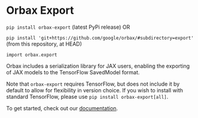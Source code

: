 # Orbax Export

`pip install orbax-export` (latest PyPi release) OR

`pip install 'git+https://github.com/google/orbax/#subdirectory=export'` (from this repository, at HEAD)

`import orbax.export`

Orbax includes a serialization library for JAX users, enabling the exporting of JAX models to the TensorFlow SavedModel format.

Note that `orbax-export` requires TensorFlow, but does not include it by default to allow for flexibility in version choice. If you wish to install with standard TensorFlow, please use `pip install orbax-export[all]`.

To get started, check out our [documentation](https://github.com/google/orbax/blob/main/docs/export.md).
